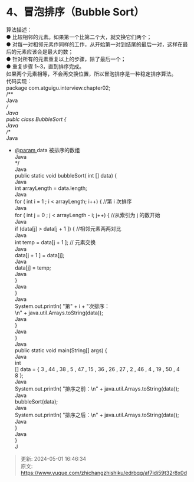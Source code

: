 # 4、冒泡排序（Bubble Sort）

算法描述：  
● 比较相邻的元素。如果第一个比第二个大，就交换它们两个；  
● 对每一对相邻元素作同样的工作，从开始第一对到结尾的最后一对，这样在最  
后的元素应该会是最大的数；  
● 针对所有的元素重复以上的步骤，除了最后一个；  
● 重复步骤 1~3，直到排序完成。  
如果两个元素相等，不会再交换位置，所以冒泡排序是一种稳定排序算法。  
代码实现：  
package com.atguigu.interview.chapter02;  
/**  
Java  
*/  
Java  
publc class BubbleSort {  
Java  
/**  
Java

+ [@param ](/param ) data 被排序的数组   
Java  
*/  
Java  
public static void bubbleSort( int [] data) {  
Java  
int arrayLength = data.length;  
Java  
for ( int i = 1 ; i < arrayLength; i++) { //第 i 次排序  
Java  
for ( int j = 0 ; j < arrayLength - i; j++) { //从索引为 j 的数开始  
Java  
if (data[j] > data[j + 1 ]) { //相邻元素两两对比  
Java  
int temp = data[j + 1 ]; // 元素交换  
Java  
data[j + 1 ] = data[j];  
Java  
data[j] = temp;  
Java  
}  
Java  
}  
Java  
System.out.println( "第" + i + "次排序：  
\n" + java.util.Arrays.toString(data));  
Java  
}  
Java  
}  
Java  
public static void main(String[] args) {  
Java  
int  
[] data = { 3 , 44 , 38 , 5 , 47 , 15 , 36 , 26 , 27 , 2 , 46 , 4 , 19 , 50 , 4  
8 };  
Java  
System.out.println( "排序之前：\n" + java.util.Arrays.toString(data));  
Java  
bubbleSort(data);  
Java  
System.out.println( "排序之后：\n" + java.util.Arrays.toString(data));  
Java  
}  
Java  
}  
J



> 更新: 2024-05-01 16:46:34  
> 原文: <https://www.yuque.com/zhichangzhishiku/edrbqg/af7idi59t32r8x0d>